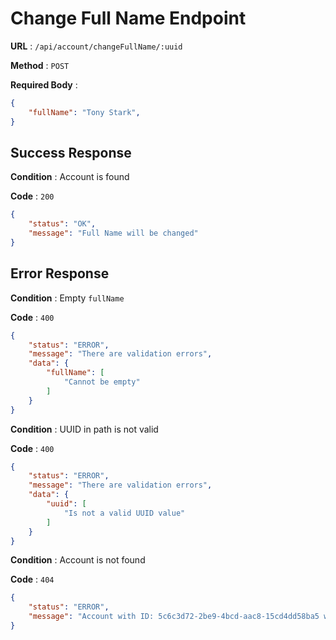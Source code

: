 # Change Full Name Endpoint

**URL** : `/api/account/changeFullName/:uuid`

**Method** : `POST`

**Required Body** : 
```json
{
    "fullName": "Tony Stark",
}
```

## Success Response

**Condition** : Account is found

**Code** : `200`
```json
{
    "status": "OK",
    "message": "Full Name will be changed"
}
```

## Error Response

**Condition** : Empty `fullName`

**Code** : `400`
```json
{
    "status": "ERROR",
    "message": "There are validation errors",
    "data": {
        "fullName": [
            "Cannot be empty"
        ]
    }
}
```

**Condition** : UUID in path is not valid

**Code** : `400`
```json
{
    "status": "ERROR",
    "message": "There are validation errors",
    "data": {
        "uuid": [
            "Is not a valid UUID value"
        ]
    }
}
```

**Condition** : Account is not found

**Code** : `404`
```json
{
    "status": "ERROR",
    "message": "Account with ID: 5c6c3d72-2be9-4bcd-aac8-15cd4dd58ba5 was not found"
}
```
